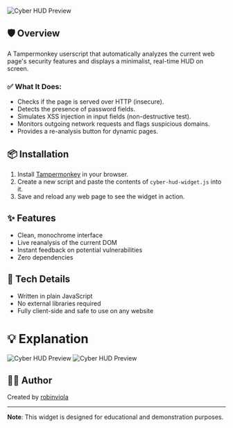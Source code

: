 

![Cyber HUD Preview](https://i.ibb.co/cSJjg2nN/Sans-titre-1.png)

## 🛡️ Overview

A Tampermonkey userscript that automatically analyzes the current web page's security features and displays a minimalist, real-time HUD on screen.

### ✅ What It Does:

- Checks if the page is served over HTTP (insecure).
- Detects the presence of password fields.
- Simulates XSS injection in input fields (non-destructive test).
- Monitors outgoing network requests and flags suspicious domains.
- Provides a re-analysis button for dynamic pages.

## 📦 Installation

1. Install [Tampermonkey](https://www.tampermonkey.net/) in your browser.
2. Create a new script and paste the contents of `cyber-hud-widget.js` into it.
3. Save and reload any web page to see the widget in action.

## ✨ Features

- Clean, monochrome interface
- Live reanalysis of the current DOM
- Instant feedback on potential vulnerabilities
- Zero dependencies

## 🔧 Tech Details

- Written in plain JavaScript
- No external libraries required
- Fully client-side and safe to use on any website

# 💡 Explanation

![Cyber HUD Preview]([https://i.ibb.co/cSJjg2nN/Sans-titre-1.png](https://i.ibb.co/tM20Pj9w/XSS-1.png))
![Cyber HUD Preview]([https://i.ibb.co/cSJjg2nN/Sans-titre-1.png](https://i.ibb.co/Zz810dFX/XSS-2.png))


## 👨‍💻 Author

Created by [robinviola](https://github.com/robinviola)

---

**Note**: This widget is designed for educational and demonstration purposes.
